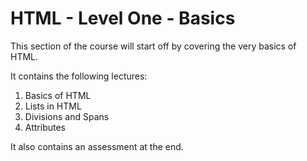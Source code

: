 # HTML - Level One - Basics
This section of the course will start off by covering the very basics of HTML.

It contains the following lectures:
1. Basics of HTML
2. Lists in HTML
3. Divisions and Spans
4. Attributes

It also contains an assessment at the end.
